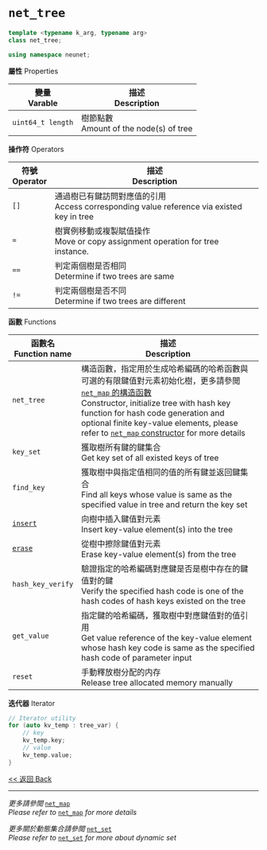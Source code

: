 # `net_tree`

```c++
template <typename k_arg, typename arg>
class net_tree;

using namespace neunet;
```

**屬性** Properties

變量<br>Varable|描述<br>Description
-|-
`uint64_t length`|樹節點數<br>Amount of the node(s) of tree

**操作符** Operators

符號<br>Operator|描述<br>Description
-|-
`[]`|通過樹已有鍵訪問對應值的引用<br>Access corresponding value reference via existed key in tree
`=`|樹實例移動或複製賦值操作<br>Move or copy assignment operation for tree instance.
`==`|判定兩個樹是否相同<br>Determine if two trees are same
`!=`|判定兩個樹是否不同<br>Determine if two trees are different

**函數** Functions

函數名<br>Function name|描述<br>Description
-|-
`net_tree`|構造函數，指定用於生成哈希編碼的哈希函數與可選的有限鍵值對元素初始化樹，更多請參閲 [`net_map` 的構造函數](../net_map/net_map.md)<br>Constructor, initialize tree with hash key function for hash code generation and optional finite key-value elements, please refer to [`net_map` constructor](../net_map/net_map.md) for more details
`key_set`|獲取樹所有鍵的鍵集合<br>Get key set of all existed keys of tree
`find_key`|獲取樹中與指定值相同的值的所有鍵並返回鍵集合<br>Find all keys whose value is same as the specified value in tree and return the key set
[`insert`](insert.md)|向樹中插入鍵值對元素<br>Insert key-value element(s) into the tree
[`erase`](erase.md)|從樹中擦除鍵值對元素<br>Erase key-value element(s) from the tree
`hash_key_verify`|驗證指定的哈希編碼對應鍵是否是樹中存在的鍵值對的鍵<br>Verify the specified hash code is one of the hash codes of hash keys existed on the tree
`get_value`|指定鍵的哈希編碼，獲取樹中對應鍵值對的值引用<br>Get value reference of the key-value element whose hash key code is same as the specified hash code of parameter input
`reset`|手動釋放樹分配的内存<br>Release tree allocated memory manually

**迭代器** Iterator

```c++
// Iterator utility
for (auto kv_temp : tree_var) {
    // key
    kv_temp.key;
    // value
    kv_temp.value; 
}
```

[<< 返回 Back](../cover.md)

---

*更多請參閲* [`net_map`](../net_map/cover.md)\
*Please refer to* [`net_map`](../net_map/cover.md) *for more details*

*更多關於動態集合請參閲* [`net_set`](../net_set/cover.md)\
*Please refer to* [`net_set`](../net_set/cover.md) *for more about dynamic set*
